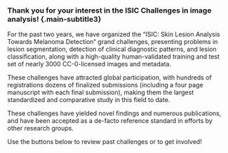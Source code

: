 ### Thank you for your interest in the ISIC Challenges in image analysis! {.main-subtitle3}

For the past two years, we have organized the “ISIC: Skin Lesion Analysis Towards Melanoma Detection“ grand challenges, presenting problems in lesion segmentation, detection of clinical diagnostic patterns, and lesion
classification, along with a high-quality human-validated training and test set of nearly 3000 CC-0-licensed images and metadata.

These challenges have attracted global participation, with hundreds of registrations dozens of finalized submissions (including a four page manuscript with each final submission), making them the largest standardized and comparative study in this field to date.

These challenges have yielded novel findings and numerous publications, and have been accepted as a de-facto reference standard in efforts by other research groups.

Use the buttons below to review past challenges or to get involved!
